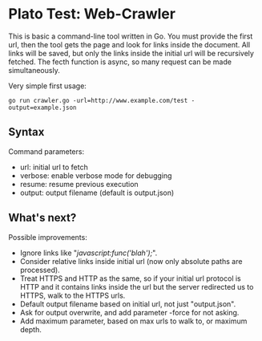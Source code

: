 # Plato Test: Web-Crawler

This is basic a command-line tool written in Go. You must provide the first url, then the tool gets the page and look for links inside the document. All links will be saved, but only the links inside the initial url will be recursively fetched. The fecth function is async, so many request can be made simultaneously.

Very simple first usage:

`go run crawler.go -url=http://www.example.com/test -output=example.json`

## Syntax

Command parameters:

- url: initial url to fetch
- verbose: enable verbose mode for debugging
- resume: resume previous execution
- output: output filename (default is output.json)

## What's next?

Possible improvements:

- Ignore links like "*javascript:func('blah');*".
- Consider relative links inside initial url (now only absolute paths are processed).
- Treat HTTPS and HTTP as the same, so if your initial url protocol is HTTP and it contains links inside the url but the server redirected us to HTTPS, walk to the HTTPS urls.
- Default output filename based on initial url, not just "output.json".
- Ask for output overwrite, and add parameter -force for not asking.
- Add maximum parameter, based on max urls to walk to, or maximum depth.
